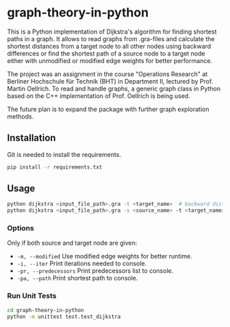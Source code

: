 # graph-theory-in-python

This is a Python implementation of Dijkstra's algorithm for finding shortest paths in a graph. It allows to read graphs from .gra-files and calculate the shortest distances from a target node to all other nodes using backward differences or find the shortest path of a source node to a target node either with unmodified or modified edge weights for better performance.

The project was an assignment in the course "Operations Research" at Berliner Hochschule für Technik (BHT) in Department II, lectured by Prof. Martin Oellrich. To read and handle graphs, a generic graph class in Python based on the C++ implementation of Prof. Oellrich is being used.

The future plan is to expand the package with further graph exploration methods.

## Installation
Git is needed to install the requirements.
```bash
pip install -r requirements.txt
```

## Usage
```bash
python dijkstra <input_file_path>.gra -t <target_name>  # backward distances
python dijkstra <input_file_path>.gra -s <source_name> -t <target_name>  # unmodified
```

### Options
Only if both source and target node are given:
- `-m, --modified` Use modified edge weights for better runtime.
- `-i, --iter` Print iterations needed to console.
- `-pr, --predecessors` Print predecessors list to console.
- `-pa, --path` Print shortest path to console.
  
### Run Unit Tests
```bash
cd graph-theory-in-python
python -m unittest test.test_dijkstra
```